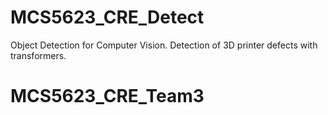 # MCS5623_CRE_Detect
Object Detection for Computer Vision. Detection of 3D printer defects with transformers.
# MCS5623_CRE_Team3
